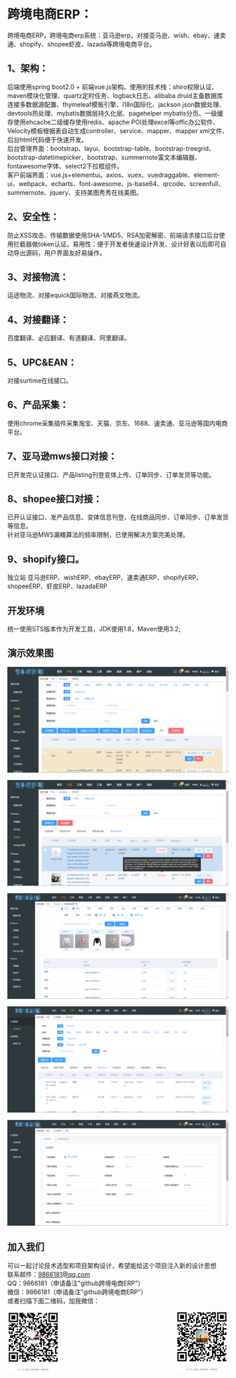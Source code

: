 # 跨境电商ERP：
跨境电商ERP，跨境电商erp系统：亚马逊erp，对接亚马逊、wish、ebay、速卖通、shopify、shopee虾皮、lazada等跨境电商平台。<br/>
## 1、架构：
后端使用spring boot2.0 + 前端vue.js架构。使用的技术栈：shiro权限认证、maven模块化管理、quartz定时任务、logback日志、alibaba druid主备数据库连接多数据源配置、thymeleaf模板引擎、i18n国际化、jackson json数据处理、devtools热处理、mybatis数据层持久化层、pagehelper mybatis分页、一级缓存使用ehcache二级缓存使用redis、apache POI处理excel等offic办公软件、Velocity模板根据表自动生成controller、service、mapper、mapper xml文件、后台html代码便于快速开发。<br/>
后台管理界面：bootstrap、layui、bootstrap-table、bootstrap-treegrid、bootstrap-datetimepicker、bootstrap、summernote富文本编辑器、fontawesome字体、select2下拉框组件。<br/>
客户前端界面：vue.js+elementui。axios、vuex、vuedraggable、element-ui、webpack、echarts、font-awesome、js-base64、qrcode、screenfull、summernote、jquery、支持美图秀秀在线美图。<br/>
## 2、安全性：
防止XSS攻击、传输数据使用SHA-1/MD5、RSA加密解密、前端请求接口后台使用拦截器做token认证。易用性：便于开发者快速设计开发、设计好表以后即可自动导出源码，用户界面友好易操作。<br/>
## 3、对接物流：
运途物流、对接equick国际物流、对接燕文物流。<br/>
## 4、对接翻译：
百度翻译、必应翻译、有道翻译、阿里翻译。<br/>
## 5、UPC&EAN：
对接surtime在线接口。<br/>
## 6、产品采集：
使用chrome采集插件采集淘宝、天猫、京东、1688、速卖通、亚马逊等国内电商平台。<br/>
## 7、亚马逊mws接口对接：
已开发完认证接口、产品listing刊登变体上传、订单同步、订单发货等功能。<br/>
## 8、shopee接口对接：
已开认证接口、发产品信息、变体信息刊登、在线商品同步、订单同步、订单发货等信息。<br/>
针对亚马逊MWS漏桶算法的频率限制，已使用解决方案完美处理。
## 9、shopify接口。
独立站
亚马逊ERP、wishERP、ebayERP、速卖通ERP、shopifyERP、shopeeERP、虾皮ERP、lazadaERP
## 开发环境
统一使用STS版本作为开发工具，JDK使用1.8，Maven使用3.2;
## 演示效果图

![](shop/amazon-edit.png)

![](shop/amazon-publish.png)

![](shop/shopee-edit.png)

![](shop/order-list.png)

![](shop/order.png)

## 加入我们
可以一起讨论技术选型和项目架构设计，希望能给这个项目注入新的设计思想<br/>
联系邮件：9866181@qq.com<br/>
QQ：9866181（申请备注"github跨境电商ERP"）<br/>
微信：9866181（申请备注"github跨境电商ERP"）<br/>
或者扫描下面二维码，加我微信：

<img src="shop/weixin.png" />
&nbsp;&nbsp;&nbsp;&nbsp;&nbsp;&nbsp;&nbsp;&nbsp;&nbsp;&nbsp;&nbsp;&nbsp;&nbsp;&nbsp;&nbsp;&nbsp;&nbsp;&nbsp;&nbsp;&nbsp;&nbsp;
&nbsp;&nbsp;&nbsp;&nbsp;&nbsp;&nbsp;&nbsp;&nbsp;&nbsp;&nbsp;&nbsp;&nbsp;&nbsp;&nbsp;&nbsp;&nbsp;&nbsp;&nbsp;&nbsp;&nbsp;&nbsp;
&nbsp;&nbsp;&nbsp;&nbsp;&nbsp;&nbsp;&nbsp;&nbsp;&nbsp;&nbsp;&nbsp;&nbsp;&nbsp;&nbsp;&nbsp;&nbsp;&nbsp;&nbsp;&nbsp;&nbsp;&nbsp;
<img src="shop/weixin2.png" />
